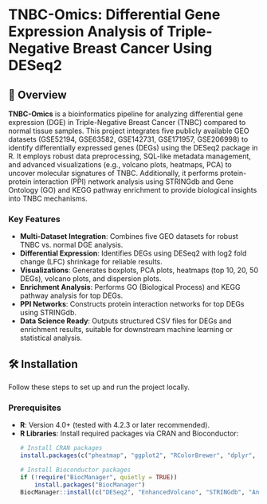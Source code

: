 # TNBC-Omics: Differential Gene Expression Analysis of Triple-Negative Breast Cancer Using DESeq2

## 📖 Overview
**TNBC-Omics** is a bioinformatics pipeline for analyzing differential gene expression (DGE) in Triple-Negative Breast Cancer (TNBC) compared to normal tissue samples. This project integrates five publicly available GEO datasets (GSE52194, GSE63582, GSE142731, GSE171957, GSE206998) to identify differentially expressed genes (DEGs) using the DESeq2 package in R. It employs robust data preprocessing, SQL-like metadata management, and advanced visualizations (e.g., volcano plots, heatmaps, PCA) to uncover molecular signatures of TNBC. Additionally, it performs protein-protein interaction (PPI) network analysis using STRINGdb and Gene Ontology (GO) and KEGG pathway enrichment to provide biological insights into TNBC mechanisms.

### Key Features
- **Multi-Dataset Integration**: Combines five GEO datasets for robust TNBC vs. normal DGE analysis.
- **Differential Expression**: Identifies DEGs using DESeq2 with log2 fold change (LFC) shrinkage for reliable results.
- **Visualizations**: Generates boxplots, PCA plots, heatmaps (top 10, 20, 50 DEGs), volcano plots, and dispersion plots.
- **Enrichment Analysis**: Performs GO (Biological Process) and KEGG pathway analysis for top DEGs.
- **PPI Networks**: Constructs protein interaction networks for top DEGs using STRINGdb.
- **Data Science Ready**: Outputs structured CSV files for DEGs and enrichment results, suitable for downstream machine learning or statistical analysis.

## 🛠️ Installation
Follow these steps to set up and run the project locally.

### Prerequisites
- **R**: Version 4.0+ (tested with 4.2.3 or later recommended).
- **R Libraries**: Install required packages via CRAN and Bioconductor:
  ```R
  # Install CRAN packages
  install.packages(c("pheatmap", "ggplot2", "RColorBrewer", "dplyr", "tibble", "readr", "grid", "stringr"))

  # Install Bioconductor packages
  if (!require("BiocManager", quietly = TRUE))
      install.packages("BiocManager")
  BiocManager::install(c("DESeq2", "EnhancedVolcano", "STRINGdb", "AnnotationDbi", "org.Hs.eg.db", "vsn", "clusterProfiler", "enrichplot", "apeglm"))
  ```
